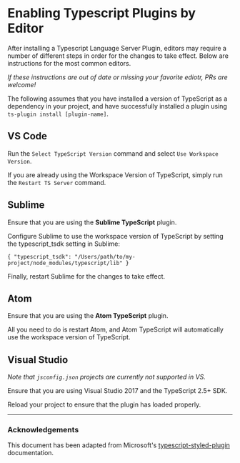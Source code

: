 # Enabling Typescript Plugins by Editor
After installing a Typescript Language Server Plugin, editors may require a number of different steps in order for the changes to take effect. Below are instructions for the most common editors. 

*If these instructions are out of date or missing your favorite ediotr, PRs are welcome!*

The following assumes that you have installed a version of TypeScript as a dependency in your project, and have successfully installed a plugin using `ts-plugin install [plugin-name]`.

## VS Code
Run the `Select TypeScript Version` command and select `Use Workspace Version`. 

If you are already using the Workspace Version of TypeScript, simply run the `Restart TS Server` command.

## Sublime

Ensure that you are using the **Sublime TypeScript** plugin.

Configure Sublime to use the workspace version of TypeScript by setting the typescript_tsdk setting in Sublime:
```
{ "typescript_tsdk": "/Users/path/to/my-project/node_modules/typescript/lib" }
```
Finally, restart Sublime for the changes to take effect.


## Atom
Ensure that you are using the **Atom TypeScript** plugin.

All you need to do is restart Atom, and Atom TypeScript will automatically use the workspace version of TypeScript.


## Visual Studio
*Note that `jsconfig.json` projects are currently not supported in VS.*

Ensure that you are using Visual Studio 2017 and the TypeScript 2.5+ SDK.

Reload your project to ensure that the plugin has loaded properly.

---

### Acknowledgements
This document has been adapted from Microsoft's [typescript-styled-plugin](https://github.com/Microsoft/typescript-styled-plugin/blob/master/README.md) documentation.